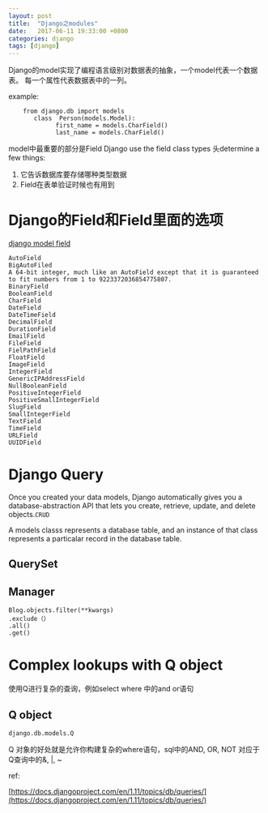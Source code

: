 ```yaml
---
layout: post
title:  "Django之modules"
date:   2017-06-11 19:33:00 +0800
categories: django
tags: [django]
---
```


Django的model实现了编程语言级别对数据表的抽象，一个model代表一个数据表。
每一个属性代表数据表中的一列。

example:

```
    from django.db import models
       class  Person(models.Model):
             first_name = models.CharField()
             last_name = models.CharField()
```

model中最重要的部分是Field
Django use the field class types 头determine a few things:
1. 它告诉数据库要存储哪种类型数据
2. Field在表单验证时候也有用到


# Django的Field和Field里面的选项

[django model field](https://docs.djangoproject.com/en/dev/ref/models/fields/#django.db.models.AutoField)

```
AutoField
BigAutoFiled
A 64-bit integer, much like an AutoField except that it is guaranteed to fit numbers from 1 to 9223372036854775807.
BinaryField
BooleanField
CharField
DateField
DateTimeField
DecimalField
DurationField
EmailField
FileField
FielPathField
FloatField
ImageField
IntegerField
GenericIPAddressField
NullBooleanField
PositiveIntegerField
PositiveSmallIntegerField
SlugField
SmallIntegerField
TextField
TimeField
URLField
UUIDField
```

# Django Query
Once you created your data models, Django automatically gives you a database-abstraction API that lets you create, retrieve, update, and delete objects.`CRUD`

A models classs represents a database table, and an instance of that class represents a particalar record in the database table.

## QuerySet

## Manager

```
Blog.objects.filter(**kwargs)
.exclude（）
.all()
.get()
```

# Complex lookups with Q object
使用Q进行复杂的查询，例如select where 中的and or语句

## Q object

`django.db.models.Q`

Q 对象的好处就是允许你构建复杂的where语句，sql中的AND, OR, NOT 对应于Q查询中的&, |, ~



ref:

[https://docs.djangoproject.com/en/1.11/topics/db/queries/](https://docs.djangoproject.com/en/1.11/topics/db/queries/)
